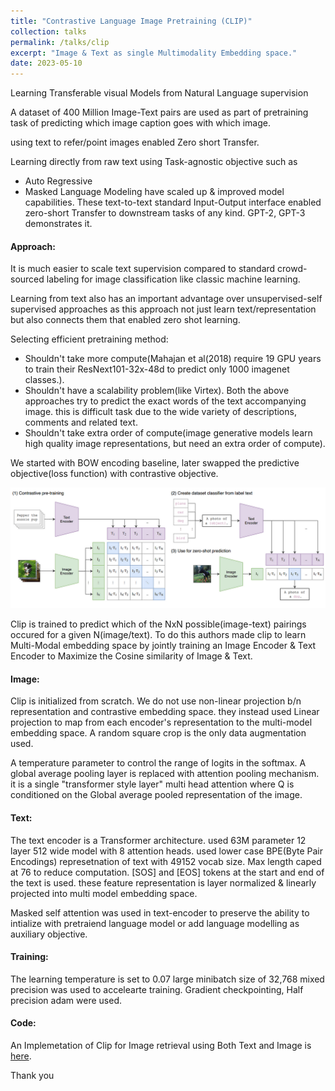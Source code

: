 ```yaml
---
title: "Contrastive Language Image Pretraining (CLIP)"
collection: talks
permalink: /talks/clip
excerpt: "Image & Text as single Multimodality Embedding space."
date: 2023-05-10
---
```


Learning Transferable visual Models from Natural Language supervision

A dataset of 400 Million Image-Text pairs are used as part of pretraining task of predicting which image caption goes with which image.

using text to refer/point images enabled Zero short Transfer. 

Learning directly from raw text using Task-agnostic objective such as 
- Auto Regressive
- Masked Language Modeling
have scaled up & improved model capabilities. These text-to-text standard Input-Output interface enabled zero-short Transfer to downstream tasks of any kind. GPT-2, GPT-3 demonstrates it.

#### Approach:
It is much easier to scale text supervision compared to standard crowd-sourced labeling for image classification like classic machine learning.

Learning from text also has an important advantage over unsupervised-self supervised approaches as this approach not just learn text/representation but also connects them that enabled zero shot learning.

Selecting efficient pretraining method:
- Shouldn't take more compute(Mahajan et al(2018) require 19 GPU years to train their ResNext101-32x-48d to predict only 1000 imagenet classes.).
- Shouldn't have a scalability problem(like Virtex).
Both the above approaches try to predict the exact words of the text accompanying image. this is difficult task due to the wide variety of descriptions, comments and related text.
- Shouldn't take extra order of compute(image generative models learn high quality image representations, but need an extra order of compute).

We started with BOW encoding baseline, later swapped the predictive objective(loss function) with contrastive objective. 

![](../assets/images/Clip_img1.png)

Clip is trained to predict which of the NxN possible(image-text) pairings occured for a given N(image/text). To do this authors made clip to learn Multi-Modal embedding space by jointly training an Image Encoder & Text Encoder to Maximize the Cosine similarity of Image & Text.

#### Image:
Clip is initialized from scratch. We do not use non-linear projection b/n representation and contrastive embedding space. they instead used Linear projection to map from each encoder's representation to the multi-model embedding space. A random square crop is the only data augmentation used.

A temperature parameter to control the range of logits in the softmax. A global average pooling layer is replaced with attention pooling mechanism.  it is a single "transformer style layer" multi head attention where Q is conditioned on the Global average pooled representation of the image.

#### Text:
The text encoder is a Transformer architecture. used 63M parameter 12 layer 512 wide model with 8 attention heads.  used lower case BPE(Byte Pair Encodings) represetnation of text with 49152 vocab size. Max length caped at 76 to reduce computation. [SOS] and [EOS] tokens at the start and end of the text is used. these feature representation is layer normalized & linearly projected into multi model embedding space.

Masked self attention was used in text-encoder to preserve the ability to intialize with pretraiend language model or add language modelling as auxiliary objective.

#### Training:
The learning temperature is set to 0.07
large minibatch size of 32,768 mixed precision was used to accelearte training.
Gradient checkpointing, Half precision adam were used.

#### Code:
An Implemetation of Clip for Image retrieval using Both Text and Image is [here](https://github.com/purnasai/CLIP_Image_Retrieval).

Thank you